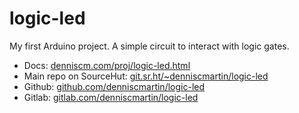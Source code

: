 
# logic-led

My first Arduino project. A simple circuit to interact with logic gates.

-   Docs: [denniscm.com/proj/logic-led.html](https://denniscm.com/proj/logic-led.html)
-   Main repo on SourceHut: [git.sr.ht/~denniscmartin/logic-led](https://git.sr.ht/~denniscmartin/logic-led)
-   Github: [github.com/denniscmartin/logic-led](https://github.com/denniscmartin/logic-led)
-   Gitlab: [gitlab.com/denniscmartin/logic-led](https://gitlab.com/denniscmartin/logic-led)


